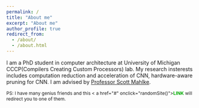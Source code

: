 ```yaml
---
permalink: /
title: "About me"
excerpt: "About me"
author_profile: true
redirect_from: 
  - /about/
  - /about.html
---
```

I am a PhD student in computer architecture at University of Michigan CCCP(Compilers Creating Custom Processors) lab. My research insterests includes computation reduction and acceleration of CNN, hardware-aware pruning for CNN. I am advised by [Professor Scott Mahlke](https://web.eecs.umich.edu/~mahlke/).

<script>
var sites =[
  'https://carolzxyzxy.github.io/',
  'https://sannndy0000.github.io/',
  'https://yifanguan.github.io/',
  'https://web.eecs.umich.edu/~chshibo/',
]
function randomSite() {
  var i = parseInt(Math.random() * sites.length);
  window.location.href = sites[i];
}
</script>
<p style="font-size: 0.75rem;">PS: I have many genius friends and this < a href="#" onclick="randomSite()"><span style='color:#00aa00'><b>LINK</b></span></ a> will redirect you to one of them.</p >